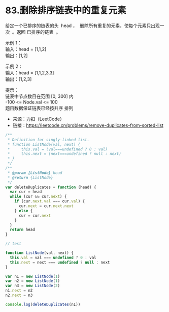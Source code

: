 # 83.删除排序链表中的重复元素

给定一个已排序的链表的头  head ，  删除所有重复的元素，使每个元素只出现一次  。返回 已排序的链表  。

示例 1：  
输入：head = [1,1,2]  
输出：[1,2]

示例 2：  
输入：head = [1,1,2,3,3]  
输出：[1,2,3]

提示：  
链表中节点数目在范围 [0, 300] 内  
-100 <= Node.val <= 100  
题目数据保证链表已经按升序 排列

- 来源：力扣（LeetCode）  
- 链接：https://leetcode.cn/problems/remove-duplicates-from-sorted-list

```javascript
/**
 * Definition for singly-linked list.
 * function ListNode(val, next) {
 *     this.val = (val===undefined ? 0 : val)
 *     this.next = (next===undefined ? null : next)
 * }
 */
/**
 * @param {ListNode} head
 * @return {ListNode}
 */
var deleteDuplicates = function (head) {
  var cur = head
  while (cur && cur.next) {
    if (cur.next.val === cur.val) {
      cur.next = cur.next.next
    } else {
      cur = cur.next
    }
  }
  return head
}

// test

function ListNode(val, next) {
  this.val = val === undefined ? 0 : val
  this.next = next === undefined ? null : next
}

var n1 = new ListNode(1)
var n2 = new ListNode(1)
var n3 = new ListNode(2)
n1.next = n2
n2.next = n3

console.log(deleteDuplicates(n1))
```

